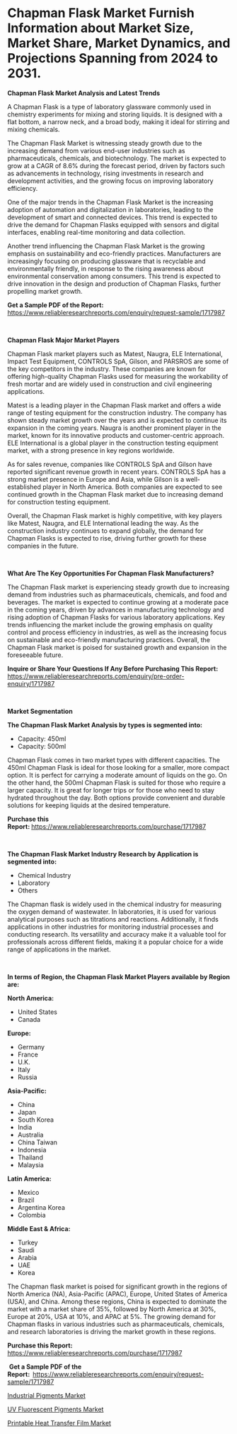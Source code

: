 <p><h1>Chapman Flask Market Furnish Information about Market Size, Market Share, Market Dynamics, and Projections Spanning from 2024 to 2031.</h1></p><p><strong>Chapman Flask Market Analysis and Latest Trends</strong></p>
<p><p>A Chapman Flask is a type of laboratory glassware commonly used in chemistry experiments for mixing and storing liquids. It is designed with a flat bottom, a narrow neck, and a broad body, making it ideal for stirring and mixing chemicals.</p><p>The Chapman Flask Market is witnessing steady growth due to the increasing demand from various end-user industries such as pharmaceuticals, chemicals, and biotechnology. The market is expected to grow at a CAGR of 8.6% during the forecast period, driven by factors such as advancements in technology, rising investments in research and development activities, and the growing focus on improving laboratory efficiency.</p><p>One of the major trends in the Chapman Flask Market is the increasing adoption of automation and digitalization in laboratories, leading to the development of smart and connected devices. This trend is expected to drive the demand for Chapman Flasks equipped with sensors and digital interfaces, enabling real-time monitoring and data collection.</p><p>Another trend influencing the Chapman Flask Market is the growing emphasis on sustainability and eco-friendly practices. Manufacturers are increasingly focusing on producing glassware that is recyclable and environmentally friendly, in response to the rising awareness about environmental conservation among consumers. This trend is expected to drive innovation in the design and production of Chapman Flasks, further propelling market growth.</p></p>
<p><strong>Get a Sample PDF of the Report:&nbsp;</strong> <a href="https://www.reliableresearchreports.com/enquiry/request-sample/1717987">https://www.reliableresearchreports.com/enquiry/request-sample/1717987</a></p>
<p>&nbsp;</p>
<p><strong>Chapman Flask Major Market Players</strong></p>
<p><p>Chapman Flask market players such as Matest, Naugra, ELE International, Impact Test Equipment, CONTROLS SpA, Gilson, and PARSROS are some of the key competitors in the industry. These companies are known for offering high-quality Chapman Flasks used for measuring the workability of fresh mortar and are widely used in construction and civil engineering applications.</p><p>Matest is a leading player in the Chapman Flask market and offers a wide range of testing equipment for the construction industry. The company has shown steady market growth over the years and is expected to continue its expansion in the coming years. Naugra is another prominent player in the market, known for its innovative products and customer-centric approach. ELE International is a global player in the construction testing equipment market, with a strong presence in key regions worldwide.</p><p>As for sales revenue, companies like CONTROLS SpA and Gilson have reported significant revenue growth in recent years. CONTROLS SpA has a strong market presence in Europe and Asia, while Gilson is a well-established player in North America. Both companies are expected to see continued growth in the Chapman Flask market due to increasing demand for construction testing equipment.</p><p>Overall, the Chapman Flask market is highly competitive, with key players like Matest, Naugra, and ELE International leading the way. As the construction industry continues to expand globally, the demand for Chapman Flasks is expected to rise, driving further growth for these companies in the future.</p></p>
<p>&nbsp;</p>
<p><strong>What Are The Key Opportunities For Chapman Flask Manufacturers?</strong></p>
<p><p>The Chapman Flask market is experiencing steady growth due to increasing demand from industries such as pharmaceuticals, chemicals, and food and beverages. The market is expected to continue growing at a moderate pace in the coming years, driven by advances in manufacturing technology and rising adoption of Chapman Flasks for various laboratory applications. Key trends influencing the market include the growing emphasis on quality control and process efficiency in industries, as well as the increasing focus on sustainable and eco-friendly manufacturing practices. Overall, the Chapman Flask market is poised for sustained growth and expansion in the foreseeable future.</p></p>
<p><strong>Inquire or Share Your Questions If Any Before Purchasing This Report:</strong> <a href="https://www.reliableresearchreports.com/enquiry/pre-order-enquiry/1717987">https://www.reliableresearchreports.com/enquiry/pre-order-enquiry/1717987</a></p>
<p>&nbsp;</p>
<p><strong>Market Segmentation</strong></p>
<p><strong>The Chapman Flask Market Analysis by types is segmented into:</strong></p>
<p><ul><li>Capacity: 450ml</li><li>Capacity: 500ml</li></ul></p>
<p><p>Chapman Flask comes in two market types with different capacities. The 450ml Chapman Flask is ideal for those looking for a smaller, more compact option. It is perfect for carrying a moderate amount of liquids on the go. On the other hand, the 500ml Chapman Flask is suited for those who require a larger capacity. It is great for longer trips or for those who need to stay hydrated throughout the day. Both options provide convenient and durable solutions for keeping liquids at the desired temperature.</p></p>
<p><strong>Purchase this Report:&nbsp;</strong><a href="https://www.reliableresearchreports.com/purchase/1717987">https://www.reliableresearchreports.com/purchase/1717987</a></p>
<p>&nbsp;</p>
<p><strong>The Chapman Flask Market Industry Research by Application is segmented into:</strong></p>
<p><ul><li>Chemical Industry</li><li>Laboratory</li><li>Others</li></ul></p>
<p><p>The Chapman flask is widely used in the chemical industry for measuring the oxygen demand of wastewater. In laboratories, it is used for various analytical purposes such as titrations and reactions. Additionally, it finds applications in other industries for monitoring industrial processes and conducting research. Its versatility and accuracy make it a valuable tool for professionals across different fields, making it a popular choice for a wide range of applications in the market.</p></p>
<p>&nbsp;</p>
<p><strong>In terms of Region, the Chapman Flask Market Players available by Region are:</strong></p>
<p>
    <p> <strong> North America: </strong>
        <ul>
            <li>United States</li>
            <li>Canada</li>
        </ul>
        </p> 
    <p> <strong> Europe: </strong>
        <ul>
            <li>Germany</li>
            <li>France</li>
            <li>U.K.</li>
            <li>Italy</li>
            <li>Russia</li>
        </ul>
        </p> 
    <p> <strong> Asia-Pacific: </strong>
        <ul>
            <li>China</li>
            <li>Japan</li>
            <li>South Korea</li>
            <li>India</li>
            <li>Australia</li>
            <li>China Taiwan</li>
            <li>Indonesia</li>
            <li>Thailand</li>
            <li>Malaysia</li>
        </ul>
        </p> 
    <p> <strong> Latin America: </strong>
        <ul>
            <li>Mexico</li>
            <li>Brazil</li>
            <li>Argentina Korea</li>
            <li>Colombia</li>
        </ul>
        </p> 
    <p> <strong> Middle East & Africa: </strong>
        <ul>
            <li>Turkey</li>
            <li>Saudi</li>
            <li>Arabia</li>
            <li>UAE</li>
            <li>Korea</li>
        </ul>
    </p>
    </p>
<p><p>The Chapman flask market is poised for significant growth in the regions of North America (NA), Asia-Pacific (APAC), Europe, United States of America (USA), and China. Among these regions, China is expected to dominate the market with a market share of 35%, followed by North America at 30%, Europe at 20%, USA at 10%, and APAC at 5%. The growing demand for Chapman flasks in various industries such as pharmaceuticals, chemicals, and research laboratories is driving the market growth in these regions.</p></p>
<p><strong>Purchase this Report: </strong><a href="https://www.reliableresearchreports.com/purchase/1717987">https://www.reliableresearchreports.com/purchase/1717987</a></p>
<p>&nbsp;<strong>Get a Sample PDF of the Report:&nbsp;&nbsp;</strong><a href="https://www.reliableresearchreports.com/enquiry/request-sample/1717987">https://www.reliableresearchreports.com/enquiry/request-sample/1717987</a></p>
<p><strong></strong></p>
<p><p><a href="https://github.com/eeaveuhhh/Market-Research-Report-List-1/blob/main/industrial-pigments-market.md">Industrial Pigments Market</a></p><p><a href="https://github.com/Angelnienowdseej3e45z3p8c/Market-Research-Report-List-1/blob/main/uv-fluorescent-pigments-market.md">UV Fluorescent Pigments Market</a></p><p><a href="https://github.com/brentleyjimmiealvaradoz4l1rea/Market-Research-Report-List-1/blob/main/printable-heat-transfer-film-market.md">Printable Heat Transfer Film Market</a></p></p>